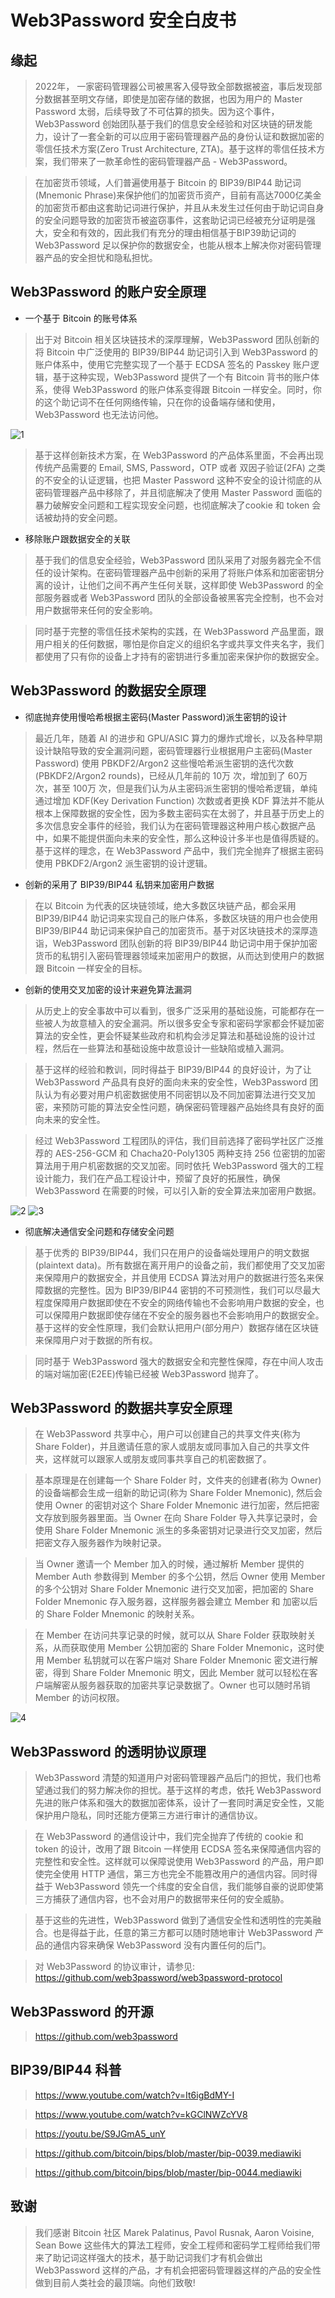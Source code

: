# Web3Password 安全白皮书

## 缘起

> 2022年， 一家密码管理器公司被黑客入侵导致全部数据被盗，事后发现部分数据甚至明文存储，即使是加密存储的数据，也因为用户的 Master Password 太弱，后续导致了不可估算的损失。因为这个事件，Web3Password 创始团队基于我们的信息安全经验和对区块链的研发能力，设计了一套全新的可以应用于密码管理器产品的身份认证和数据加密的零信任技术方案(Zero Trust Architecture, ZTA)。基于这样的零信任技术方案，我们带来了一款革命性的密码管理器产品 - Web3Password。

> 在加密货币领域，人们普遍使用基于 Bitcoin 的 BIP39/BIP44 助记词(Mnemonic Phrase)来保护他们的加密货币资产，目前有高达7000亿美金的加密货币都由这套助记词进行保护，并且从未发生过任何由于助记词自身的安全问题导致的加密货币被盗窃事件，这套助记词已经被充分证明是强大，安全和有效的，因此我们有充分的理由相信基于BIP39助记词的 Web3Password 足以保护你的数据安全，也能从根本上解决你对密码管理器产品的安全担忧和隐私担忧。

## Web3Password 的账户安全原理

- 一个基于 Bitcoin 的账号体系

> 出于对 Bitcoin 相关区块链技术的深厚理解，Web3Password 团队创新的将 Bitcoin 中广泛使用的 BIP39/BIP44 助记词引入到 Web3Password 的账户体系中，使用它完整实现了一个基于 ECDSA 签名的 Passkey 账户逻辑，基于这种实现，Web3Password 提供了一个有 Bitcoin 背书的账户体系，使得 Web3Password 的账户体系变得跟 Bitcoin 一样安全。同时，你的这个助记词不在任何网络传输，只在你的设备端存储和使用，Web3Password 也无法访问他。

![1](./image/Web3Password-Client-20231130.jpg)

> 基于这样创新技术方案，在 Web3Password 的产品体系里面，不会再出现传统产品需要的 Email, SMS, Password，OTP 或者 双因子验证(2FA) 之类的不安全的认证逻辑，也把 Master Password 这种不安全的设计彻底的从密码管理器产品中移除了，并且彻底解决了使用 Master Password 面临的暴力破解安全问题和工程实现安全问题，也彻底解决了cookie 和 token 会话被劫持的安全问题。

- 移除账户跟数据安全的关联

> 基于我们的信息安全经验，Web3Password 团队采用了对服务器完全不信任的设计架构。在密码管理器产品中创新的采用了将账户体系和加密密钥分离的设计，让他们之间不再产生任何关联，这样即使 Web3Password 的全部服务器或者 Web3Password 团队的全部设备被黑客完全控制，也不会对用户数据带来任何的安全影响。

> 同时基于完整的零信任技术架构的实践，在 Web3Password 产品里面，跟用户相关的任何数据，哪怕是你自定义的组织名字或共享文件夹名字，我们都使用了只有你的设备上才持有的密钥进行多重加密来保护你的数据安全。


## Web3Password 的数据安全原理

- 彻底抛弃使用慢哈希根据主密码(Master Password)派生密钥的设计

> 最近几年，随着 AI 的进步和 GPU/ASIC 算力的爆炸式增长，以及各种早期设计缺陷导致的安全漏洞问题，密码管理器行业根据用户主密码(Master Password) 使用 PBKDF2/Argon2 这些慢哈希派生密钥的迭代次数 (PBKDF2/Argon2 rounds)，已经从几年前的 10万 次，增加到了 60万 次，甚至 100万 次，但是我们认为从主密码派生密钥的慢哈希逻辑，单纯通过增加 KDF(Key Derivation Function) 次数或者更换 KDF 算法并不能从根本上保障数据的安全性，因为多数主密码实在太弱了，并且基于历史上的多次信息安全事件的经验，我们认为在密码管理器这种用户核心数据产品中，如果不能提供面向未来的安全性，那么这种设计多半也是值得质疑的。基于这样的理念，在 Web3Password 产品中，我们完全抛弃了根据主密码使用 PBKDF2/Argon2 派生密钥的设计逻辑。

- 创新的采用了 BIP39/BIP44 私钥来加密用户数据

> 在以 Bitcoin 为代表的区块链领域，绝大多数区块链产品，都会采用 BIP39/BIP44 助记词来实现自己的账户体系，多数区块链的用户也会使用 BIP39/BIP44 助记词来保护自己的加密货币。基于对区块链技术的深厚造诣，Web3Password 团队创新的将 BIP39/BIP44 助记词中用于保护加密货币的私钥引入密码管理器领域来加密用户的数据，从而达到使用户的数据跟 Bitcoin 一样安全的目标。

- 创新的使用交叉加密的设计来避免算法漏洞

> 从历史上的安全事故中可以看到，很多广泛采用的基础设施，可能都存在一些被人为故意植入的安全漏洞。所以很多安全专家和密码学家都会怀疑加密算法的安全性，更会怀疑某些政府和机构会涉足算法和基础设施的设计过程，然后在一些算法和基础设施中故意设计一些缺陷或植入漏洞。

> 基于这样的经验和教训，同时得益于 BIP39/BIP44 的良好设计，为了让 Web3Password 产品具有良好的面向未来的安全性，Web3Password 团队认为有必要对用户机密数据使用不同密钥以及不同加密算法进行交叉加密，来预防可能的算法安全性问题，确保密码管理器产品始终具有良好的面向未来的安全性。

> 经过 Web3Password 工程团队的评估，我们目前选择了密码学社区广泛推荐的 AES-256-GCM 和 Chacha20-Poly1305 两种支持 256 位密钥的加密算法用于用户机密数据的交叉加密。同时依托 Web3Password 强大的工程设计能力，我们在产品工程设计中，预留了良好的拓展性，确保 Web3Password 在需要的时候，可以引入新的安全算法来加密用户数据。

![2](./image/Web3Password-Client-20231130.jpg)
![3](./image/Web3Password-Full-20231130.jpg)

- 彻底解决通信安全问题和存储安全问题

> 基于优秀的 BIP39/BIP44，我们只在用户的设备端处理用户的明文数据(plaintext data)。所有数据在离开用户的设备之前，我们都使用了交叉加密来保障用户的数据安全，并且使用 ECDSA 算法对用户的数据进行签名来保障数据的完整性。因为 BIP39/BIP44 密钥的不可预测性，我们可以尽最大程度保障用户数据即使在不安全的网络传输也不会影响用户数据的安全，也可以保障用户数据即使存储在不安全的服务器也不会影响用户的数据安全。基于这样的安全性原理，我们会默认把用户(部分用户）数据存储在区块链来保障用户对于数据的所有权。

> 同时基于 Web3Password 强大的数据安全和完整性保障，存在中间人攻击的端对端加密(E2EE)传输已经被 Web3Password 抛弃了。

## Web3Password 的数据共享安全原理

> 在 Web3Password 共享中心，用户可以创建自己的共享文件夹(称为 Share Folder)，并且邀请任意的家人或朋友或同事加入自己的共享文件夹，这样就可以跟家人或朋友或同事共享自己的机密数据了。

> 基本原理是在创建每一个 Share Folder 时，文件夹的创建者(称为 Owner)的设备端都会生成一组新的助记词(称为 Share Folder Mnemonic), 然后会使用 Owner 的密钥对这个 Share Folder Mnemonic 进行加密，然后把密文存放到服务器里面。当 Owner 在向 Share Folder 导入共享记录时，会使用 Share Folder Mnemonic 派生的多条密钥对记录进行交叉加密，然后把密文存入服务器作为映射记录。

> 当 Owner 邀请一个 Member 加入的时候，通过解析 Member 提供的 Member Auth 参数得到 Member 的多个公钥，然后 Owner 使用 Member 的多个公钥对 Share Folder Mnemonic 进行交叉加密，把加密的 Share Folder Mnemonic 存入服务器，这样服务器会建立 Member 和 加密以后的 Share Folder Mnemonic 的映射关系。

> 在 Member 在访问共享记录的时候，就可以从 Share Folder 获取映射关系，从而获取使用 Member 公钥加密的 Share Folder Mnemonic，这时使用 Member 私钥就可以在客户端对 Share Folder Mnemonic 密文进行解密，得到 Share Folder Mnemonic 明文，因此 Member 就可以轻松在客户端解密从服务器获取的加密共享记录数据了。Owner 也可以随时吊销 Member 的访问权限。

![4](./image/Web3Password-Secure-Share-20231130.jpg)

## Web3Password 的透明协议原理

> Web3Password 清楚的知道用户对密码管理器产品后门的担忧，我们也希望通过我们的努力解决你的担忧。基于这样的考虑，依托 Web3Password 先进的账户体系和强大的数据加密体系，设计了一套同时满足安全性，又能保护用户隐私，同时还能方便第三方进行审计的通信协议。

> 在 Web3Password 的通信设计中，我们完全抛弃了传统的 cookie 和 token 的设计，改用了跟 Bitcoin 一样使用 ECDSA 签名来保障通信内容的完整性和安全性。这样就可以保障说使用 Web3Password 的产品，用户即使完全使用 HTTP 通信，第三方也完全不能篡改用户的通信内容。同时得益于 Web3Password 领先一个纬度的安全自信，我们能够自豪的说即使第三方捕获了通信内容，也不会对用户的数据带来任何的安全威胁。

> 基于这些的先进性，Web3Password 做到了通信安全性和透明性的完美融合。也是得益于此，任意的第三方都可以随时随地审计 Web3Password 产品的通信内容来确保 Web3Password 没有内置任何的后门。

> 对 Web3Password 的协议审计，请参见:
> https://github.com/web3password/web3password-protocol

## Web3Password 的开源
> https://github.com/web3password


## BIP39/BIP44 科普
> https://www.youtube.com/watch?v=It6igBdMY-I

> https://www.youtube.com/watch?v=kGClNWZcYV8

> https://youtu.be/S9JGmA5_unY


> https://github.com/bitcoin/bips/blob/master/bip-0039.mediawiki

> https://github.com/bitcoin/bips/blob/master/bip-0044.mediawiki


## 致谢
> 我们感谢 Bitcoin 社区 Marek Palatinus, Pavol Rusnak, Aaron Voisine, Sean Bowe 这些伟大的算法工程师，安全工程师和密码学工程师给我们带来了助记词这样强大的技术，基于助记词我们才有机会做出 Web3Password 这样的产品，才有机会把密码管理器这样的产品的安全性做到目前人类社会的最顶端。向他们致敬!


